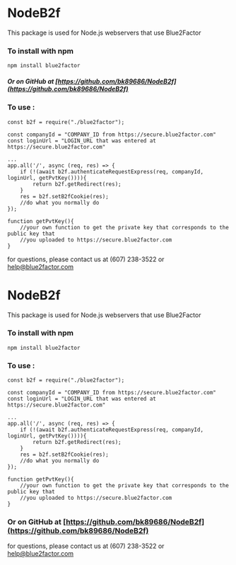 # NodeB2f

This package is used for Node.js webservers that use Blue2Factor

### To install with npm
```
npm install blue2factor
```

##### Or on GitHub at [https://github.com/bk89686/NodeB2f](https://github.com/bk89686/NodeB2f)

### To use :

```
const b2f = require("./blue2factor");

const companyId = "COMPANY_ID from https://secure.blue2factor.com"
const loginUrl = "LOGIN_URL that was entered at https://secure.blue2factor.com"

...
app.all('/', async (req, res) => {
	if (!(await b2f.authenticateRequestExpress(req, companyId, loginUrl, getPvtKey()))){
		return b2f.getRedirect(res);
	}
	res = b2f.setB2fCookie(res);
	//do what you normally do
});

function getPvtKey(){
	//your own function to get the private key that corresponds to the public key that
	//you uploaded to https://secure.blue2factor.com
}
```


for questions, please contact us at (607) 238-3522 or help@blue2factor.com
# NodeB2f

This package is used for Node.js webservers that use Blue2Factor

### To install with npm
```
npm install blue2factor
```

### To use :

```
const b2f = require("./blue2factor");

const companyId = "COMPANY_ID from https://secure.blue2factor.com"
const loginUrl = "LOGIN_URL that was entered at https://secure.blue2factor.com"

...
app.all('/', async (req, res) => {
	if (!(await b2f.authenticateRequestExpress(req, companyId, loginUrl, getPvtKey()))){
		return b2f.getRedirect(res);
	}
	res = b2f.setB2fCookie(res);
	//do what you normally do
});

function getPvtKey(){
	//your own function to get the private key that corresponds to the public key that
	//you uploaded to https://secure.blue2factor.com
}
```



### Or on GitHub at [https://github.com/bk89686/NodeB2f](https://github.com/bk89686/NodeB2f)

for questions, please contact us at (607) 238-3522 or help@blue2factor.com
